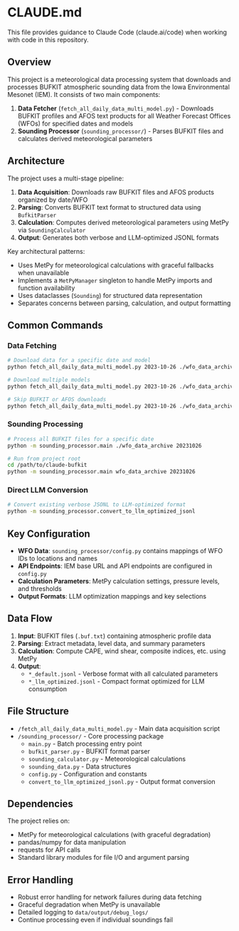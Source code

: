 # CLAUDE.md

This file provides guidance to Claude Code (claude.ai/code) when working with code in this repository.

## Overview

This project is a meteorological data processing system that downloads and processes BUFKIT atmospheric sounding data from the Iowa Environmental Mesonet (IEM). It consists of two main components:

1. **Data Fetcher** (`fetch_all_daily_data_multi_model.py`) - Downloads BUFKIT profiles and AFOS text products for all Weather Forecast Offices (WFOs) for specified dates and models
2. **Sounding Processor** (`sounding_processor/`) - Parses BUFKIT files and calculates derived meteorological parameters

## Architecture

The project uses a multi-stage pipeline:

1. **Data Acquisition**: Downloads raw BUFKIT files and AFOS products organized by date/WFO
2. **Parsing**: Converts BUFKIT text format to structured data using `BufkitParser`
3. **Calculation**: Computes derived meteorological parameters using MetPy via `SoundingCalculator`
4. **Output**: Generates both verbose and LLM-optimized JSONL formats

Key architectural patterns:
- Uses MetPy for meteorological calculations with graceful fallbacks when unavailable
- Implements a `MetPyManager` singleton to handle MetPy imports and function availability
- Uses dataclasses (`Sounding`) for structured data representation
- Separates concerns between parsing, calculation, and output formatting

## Common Commands

### Data Fetching
```bash
# Download data for a specific date and model
python fetch_all_daily_data_multi_model.py 2023-10-26 ./wfo_data_archive --hour 12 --model HRRR

# Download multiple models
python fetch_all_daily_data_multi_model.py 2023-10-26 ./wfo_data_archive --hour 12 --model HRRR RAP GFS

# Skip BUFKIT or AFOS downloads
python fetch_all_daily_data_multi_model.py 2023-10-26 ./wfo_data_archive --skip-afos
```

### Sounding Processing
```bash
# Process all BUFKIT files for a specific date
python -m sounding_processor.main ./wfo_data_archive 20231026

# Run from project root
cd /path/to/claude-bufkit
python -m sounding_processor.main wfo_data_archive 20231026
```

### Direct LLM Conversion
```bash
# Convert existing verbose JSONL to LLM-optimized format
python -m sounding_processor.convert_to_llm_optimized_jsonl
```

## Key Configuration

- **WFO Data**: `sounding_processor/config.py` contains mappings of WFO IDs to locations and names
- **API Endpoints**: IEM base URL and API endpoints are configured in `config.py`
- **Calculation Parameters**: MetPy calculation settings, pressure levels, and thresholds
- **Output Formats**: LLM optimization mappings and key selections

## Data Flow

1. **Input**: BUFKIT files (`.buf.txt`) containing atmospheric profile data
2. **Parsing**: Extract metadata, level data, and summary parameters
3. **Calculation**: Compute CAPE, wind shear, composite indices, etc. using MetPy
4. **Output**: 
   - `*_default.jsonl` - Verbose format with all calculated parameters
   - `*_llm_optimized.jsonl` - Compact format optimized for LLM consumption

## File Structure

- `/fetch_all_daily_data_multi_model.py` - Main data acquisition script
- `/sounding_processor/` - Core processing package
  - `main.py` - Batch processing entry point
  - `bufkit_parser.py` - BUFKIT format parser
  - `sounding_calculator.py` - Meteorological calculations
  - `sounding_data.py` - Data structures
  - `config.py` - Configuration and constants
  - `convert_to_llm_optimized_jsonl.py` - Output format conversion

## Dependencies

The project relies on:
- MetPy for meteorological calculations (with graceful degradation)
- pandas/numpy for data manipulation
- requests for API calls
- Standard library modules for file I/O and argument parsing

## Error Handling

- Robust error handling for network failures during data fetching
- Graceful degradation when MetPy is unavailable
- Detailed logging to `data/output/debug_logs/`
- Continue processing even if individual soundings fail
